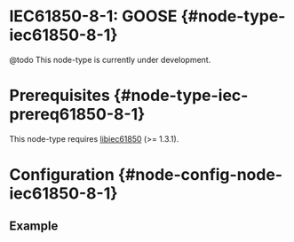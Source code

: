 # IEC61850-8-1: GOOSE {#node-type-iec61850-8-1}

@todo This node-type is currently under development.

# Prerequisites {#node-type-iec-prereq61850-8-1}

This node-type requires [libiec61850](http://libiec61850.com/libiec61850/) (>= 1.3.1).

# Configuration {#node-config-node-iec61850-8-1}

## Example

